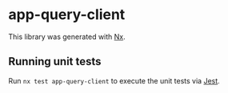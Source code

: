 # app-query-client

This library was generated with [Nx](https://nx.dev).

## Running unit tests

Run `nx test app-query-client` to execute the unit tests via [Jest](https://jestjs.io).
